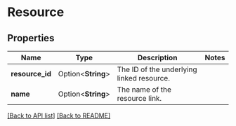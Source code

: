 # Resource

## Properties

Name | Type | Description | Notes
------------ | ------------- | ------------- | -------------
**resource_id** | Option<**String**> | The ID of the underlying linked resource. | 
**name** | Option<**String**> | The name of the resource link. | 

[[Back to API list]](../README.md#documentation-for-api-endpoints) [[Back to README]](../README.md)



